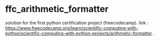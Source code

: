 # ffc_arithmetic_formatter
solution for the first python certification project (freecodecamp).
link : https://www.freecodecamp.org/learn/scientific-computing-with-python/scientific-computing-with-python-projects/arithmetic-formatter .
